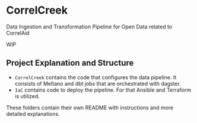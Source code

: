 # CorrelCreek

Data Ingestion and Transformation Pipeline for Open Data related to CorrelAid

WIP

## Project Explanation and Structure

- `CorrelCreek` contains the code that configures the data pipeline. It consists of Meltano and dbt jobs that are orchestrated with dagster. 
- `IaC` contains code to deploy the pipeline. For that Ansible and Terraform is utilized.

These folders contain their own README with instructions and more detailed explanations. 
